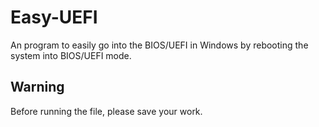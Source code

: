 # Easy-UEFI
An program to easily go into the BIOS/UEFI in Windows by rebooting the system into BIOS/UEFI mode.
## Warning
Before running the file, please save your work.
